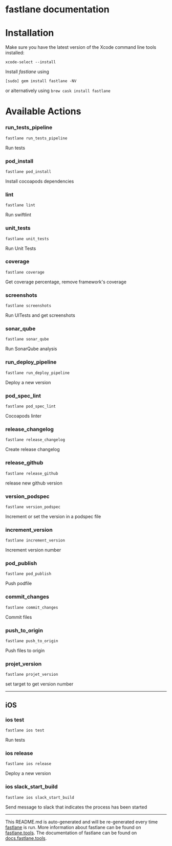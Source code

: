 fastlane documentation
================
# Installation

Make sure you have the latest version of the Xcode command line tools installed:

```
xcode-select --install
```

Install _fastlane_ using
```
[sudo] gem install fastlane -NV
```
or alternatively using `brew cask install fastlane`

# Available Actions
### run_tests_pipeline
```
fastlane run_tests_pipeline
```
Run tests
### pod_install
```
fastlane pod_install
```
Install cocoapods dependencies
### lint
```
fastlane lint
```
Run swiftlint
### unit_tests
```
fastlane unit_tests
```
Run Unit Tests
### coverage
```
fastlane coverage
```
Get coverage percentage, remove framework's coverage
### screenshots
```
fastlane screenshots
```
Run UITests and get screenshots
### sonar_qube
```
fastlane sonar_qube
```
Run SonarQube analysis
### run_deploy_pipeline
```
fastlane run_deploy_pipeline
```
Deploy a new version
### pod_spec_lint
```
fastlane pod_spec_lint
```
Cocoapods linter
### release_changelog
```
fastlane release_changelog
```
Create release changelog
### release_github
```
fastlane release_github
```
release new github version
### version_podspec
```
fastlane version_podspec
```
Increment or set the version in a podspec file
### increment_version
```
fastlane increment_version
```
Increment version number
### pod_publish
```
fastlane pod_publish
```
Push podfile
### commit_changes
```
fastlane commit_changes
```
Commit files
### push_to_origin
```
fastlane push_to_origin
```
Push files to origin
### projet_version
```
fastlane projet_version
```
set target to get version number

----

## iOS
### ios test
```
fastlane ios test
```
Run tests
### ios release
```
fastlane ios release
```
Deploy a new version
### ios slack_start_build
```
fastlane ios slack_start_build
```
Send message to slack that indicates the process has been started

----

This README.md is auto-generated and will be re-generated every time [fastlane](https://fastlane.tools) is run.
More information about fastlane can be found on [fastlane.tools](https://fastlane.tools).
The documentation of fastlane can be found on [docs.fastlane.tools](https://docs.fastlane.tools).
